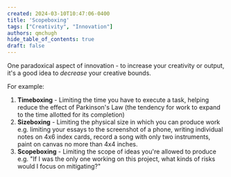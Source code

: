 ```yaml
---
created: 2024-03-10T10:47:06-0400
title: 'Scopeboxing'
tags: ["Creativity", "Innovation"]
authors: qmchugh
hide_table_of_contents: true
draft: false
---
```

One paradoxical aspect of innovation - to increase your creativity or output, it's a good idea to *decrease* your creative bounds.

For example:
1. **Timeboxing** - Limiting the time you have to execute a task, helping reduce the effect of Parkinson's Law (the tendency for work to expand to the time allotted for its completion)
2. **Sizeboxing** - Limiting the physical size in which you can produce work e.g. limiting your essays to the screenshot of a phone, writing individual notes on 4x6 index cards, record a song with only two instruments, paint on canvas no more than 4x4 inches.
4. **Scopeboxing** - Limiting the scope of ideas you're allowed to produce e.g. "If I was the only one working on this project, what kinds of risks would I focus on mitigating?"